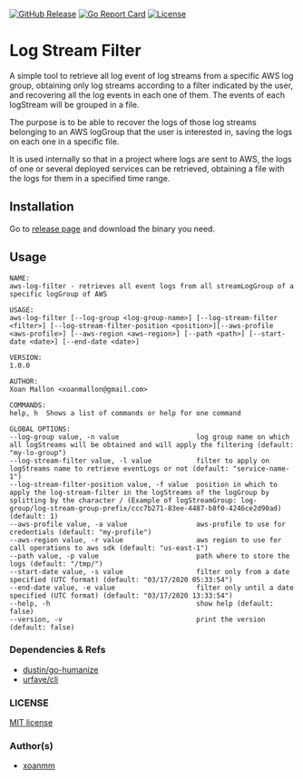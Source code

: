 [![GitHub Release](https://img.shields.io/github/release/xoanmm/log-stream-filter.svg?logo=github&labelColor=262b30)](https://github.com/xoanmm/log-stream-filter/releases)
[![Go Report Card](https://goreportcard.com/badge/github.com/xoanmm/log-stream-filter)](https://goreportcard.com/report/github.com/xoanmm/log-stream-filter)
[![License](https://img.shields.io/github/license/xoanmm/log-stream-filter)](https://github.com/xoanmm/log-stream-filter/LICENSE)

# Log Stream Filter

A simple tool to retrieve all log event of log streams from a specific AWS log group, obtaining only log streams according to a filter indicated by the user, and recovering all the log events in each one of them. The events of each logStream will be grouped in a file.

The purpose is to be able to recover the logs of those log streams belonging to an AWS logGroup that the user is interested in, saving the logs on each one in a specific file.

It is used internally so that in a project where logs are sent to AWS, the logs of one or several deployed services can be retrieved, obtaining a file with the logs for them in a specified time range.

## Installation

Go to [release page](https://github.com/xoanmm/log-stream-filter/releases) and download the binary you need.

## Usage

    NAME:
    aws-log-filter - retrieves all event logs from all streamLogGroup of a specific logGroup of AWS

    USAGE:
    aws-log-filter [--log-group <log-group-name>] [--log-stream-filter <filter>] [--log-stream-filter-position <position>][--aws-profile <aws-profile>] [--aws-region <aws-region>] [--path <path>] [--start-date <date>] [--end-date <date>]

    VERSION:
    1.0.0

    AUTHOR:
    Xoan Mallon <xoanmallon@gmail.com>

    COMMANDS:
    help, h  Shows a list of commands or help for one command

    GLOBAL OPTIONS:
    --log-group value, -n value                   log group name on which all logStreams will be obtained and will apply the filtering (default: "my-lo-group")
    --log-stream-filter value, -l value           filter to apply on logStreams name to retrieve eventLogs or not (default: "service-name-1")
    --log-stream-filter-position value, -f value  position in which to apply the log-stream-filter in the logStreams of the logGroup by splitting by the character / (Example of logStreamGroup: log-group/log-stream-group-prefix/ccc7b271-83ee-4487-b8f0-4246ce2d90ad) (default: 1)
    --aws-profile value, -a value                 aws-profile to use for credentials (default: "my-profile")
    --aws-region value, -r value                  aws region to use for call operations to aws sdk (default: "us-east-1")
    --path value, -p value                        path where to store the logs (default: "/tmp/")
    --start-date value, -s value                  filter only from a date specified (UTC format) (default: "03/17/2020 05:33:54")
    --end-date value, -e value                    filter only until a date specified (UTC format) (default: "03/17/2020 13:33:54")
    --help, -h                                    show help (default: false)
    --version, -v                                 print the version (default: false)

### Dependencies & Refs

- [dustin/go-humanize](https://github.com/dustin/go-humanize)
- [urfave/cli](https://github.com/urfave/cli)

### LICENSE

 [MIT license](LICENSE)

### Author(s)

- [xoanmm](https://github.com/xoanmm)